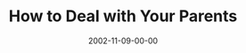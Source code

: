 ---
layout: message
category: message
series: "Do It Yourself"
title: "How to Deal with Your Parents"
date: 2002-11-09-00-00
message_id: 256
audio: "http://s3.amazonaws.com/crossroadsaudiomessages/Deal%20With%20Your%20Par2.mp3"
audio-duration: "42:03"
flag: "N"
---